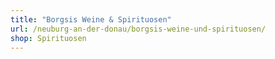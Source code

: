 ```yaml
---
title: "Borgsis Weine & Spirituosen"
url: /neuburg-an-der-donau/borgsis-weine-und-spirituosen/
shop: Spirituosen
---
```

